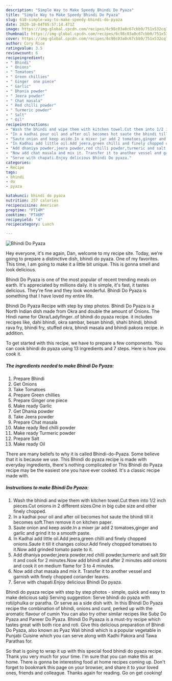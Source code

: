 ```yaml
---
description: "Simple Way to Make Speedy Bhindi Do Pyaza"
title: "Simple Way to Make Speedy Bhindi Do Pyaza"
slug: 618-simple-way-to-make-speedy-bhindi-do-pyaza
date: 2020-10-04T05:57:14.471Z
image: https://img-global.cpcdn.com/recipes/6c98c03a0c67cbb9/751x532cq70/bhindi-do-pyaza-recipe-main-photo.jpg
thumbnail: https://img-global.cpcdn.com/recipes/6c98c03a0c67cbb9/751x532cq70/bhindi-do-pyaza-recipe-main-photo.jpg
cover: https://img-global.cpcdn.com/recipes/6c98c03a0c67cbb9/751x532cq70/bhindi-do-pyaza-recipe-main-photo.jpg
author: Cory Rice
ratingvalue: 3.5
reviewcount: 6
recipeingredient:
- " Bhindi"
- " Onions"
- " Tomatoes"
- " Green chillies"
- " Ginger  one piece"
- " Garlic"
- " Dhania powder"
- " Jeera powder"
- " Chat masala"
- " Red chilli powder"
- " Turmeric powder"
- " Salt"
- " Oil"
recipeinstructions:
- "Wash the bhindi and wipe them with kitchen towel.Cut them into 1/2 inch pieces.Cut onions in 2 different sizes.One in big cube size and other finely chopped."
- "In a kadhai pour oil and after oil becomes hot saute the bhindi till it becomes soft.Then remove it on kitchen paper."
- "Saute onion and keep aside.In a mixer jar add 2 tomatoes,ginger and garlic and grind it to a smooth paste."
- "In Kadhai add little oil.Add jeera,green chilli and finely chopped onions.Saute it till it changes colour.Add finely chopped tomatoes to it.Now add grinded tomato paste to it."
- "Add dhaniya powder,jeera powder,red chilli powder,turmeric and salt.Stir it and cook for 2 minutes.Now add bhindi and after 2 minutes add onions and cook it on medium flame for 3 to 4 minutes."
- "Now add chat masala and mix it. Transfer it to another vessel and garnish with finely chopped coriander leaves."
- "Serve with chapati.Enjoy delicious Bhindi Do pyaza."
categories:
- Recipe
tags:
- bhindi
- do
- pyaza

katakunci: bhindi do pyaza 
nutrition: 257 calories
recipecuisine: American
preptime: "PT14M"
cooktime: "PT46M"
recipeyield: "4"
recipecategory: Lunch

---
```



![Bhindi Do Pyaza](https://img-global.cpcdn.com/recipes/6c98c03a0c67cbb9/751x532cq70/bhindi-do-pyaza-recipe-main-photo.jpg)

Hey everyone, it's me again, Dan, welcome to my recipe site. Today, we're going to prepare a distinctive dish, bhindi do pyaza. One of my favorites. This time, I am going to make it a little bit unique. This is gonna smell and look delicious.

Bhindi Do Pyaza is one of the most popular of recent trending meals on earth. It's appreciated by millions daily. It is simple, it's fast, it tastes delicious. They're fine and they look wonderful. Bhindi Do Pyaza is something that I have loved my entire life.

Bhindi Do Pyaza Recipe with step by step photos. Bhindi Do Pyaza is a North Indian dish made from Okra and double the amount of Onions. The Hindi name for Okra/Ladyfinger..of bhindi do pyaza recipe. it includes recipes like, dahi bhindi, okra sambar, besan bhindi, shahi bhindi, bhindi rava fry, bhindi fry, stuffed okra, bhindi masala and bhindi pakora recipe. in addition.


To get started with this recipe, we have to prepare a few components. You can cook bhindi do pyaza using 13 ingredients and 7 steps. Here is how you cook it.

<!--inarticleads1-->

##### The ingredients needed to make Bhindi Do Pyaza:

1. Prepare  Bhindi
1. Get  Onions
1. Take  Tomatoes
1. Prepare  Green chillies
1. Prepare  Ginger  one piece
1. Make ready  Garlic
1. Get  Dhania powder
1. Take  Jeera powder
1. Prepare  Chat masala
1. Make ready  Red chilli powder
1. Make ready  Turmeric powder
1. Prepare  Salt
1. Make ready  Oil


There are many beliefs to why it is called Bhindi-do-Pyaza. Some believe that it is because we use. This Bhindi do pyaza recipe is made with everyday ingredients, there&#39;s nothing complicated or This Bhindi do Pyaza recipe may be the easiest one you have ever cooked. It&#39;s a classic recipe made with. 

<!--inarticleads2-->

##### Instructions to make Bhindi Do Pyaza:

1. Wash the bhindi and wipe them with kitchen towel.Cut them into 1/2 inch pieces.Cut onions in 2 different sizes.One in big cube size and other finely chopped.
1. In a kadhai pour oil and after oil becomes hot saute the bhindi till it becomes soft.Then remove it on kitchen paper.
1. Saute onion and keep aside.In a mixer jar add 2 tomatoes,ginger and garlic and grind it to a smooth paste.
1. In Kadhai add little oil.Add jeera,green chilli and finely chopped onions.Saute it till it changes colour.Add finely chopped tomatoes to it.Now add grinded tomato paste to it.
1. Add dhaniya powder,jeera powder,red chilli powder,turmeric and salt.Stir it and cook for 2 minutes.Now add bhindi and after 2 minutes add onions and cook it on medium flame for 3 to 4 minutes.
1. Now add chat masala and mix it. Transfer it to another vessel and garnish with finely chopped coriander leaves.
1. Serve with chapati.Enjoy delicious Bhindi Do pyaza.


Bhindi do pyaza recipe with step by step photos - simple, quick and easy to make delicious sabji Serving suggestion: Serve bhindi do pyaza with roti/phulka or paratha. Or serve as a side dish with. In this Bhindi Do Pyaza recipe the combination of bhindi, onions and curd, perked up with the aromatic flavour of cumin You can also try other similar recipes like Subz Do Pyaza and Paneer Do Pyaza. Bhindi Do Pyaaza is a must-try recipe which tastes great with both rice and roti. Give this delicious preparation of Bhindi Do Pyaza, also known as Pyaz Wali bhindi which is a popular vegetable in Punjabi Cuisine which you can serve along with Kadhi Pakora and Tawa Parathas for. 

So that is going to wrap it up with this special food bhindi do pyaza recipe. Thank you very much for your time. I'm sure that you can make this at home. There is gonna be interesting food at home recipes coming up. Don't forget to bookmark this page on your browser, and share it to your loved ones, friends and colleague. Thanks again for reading. Go on get cooking!
